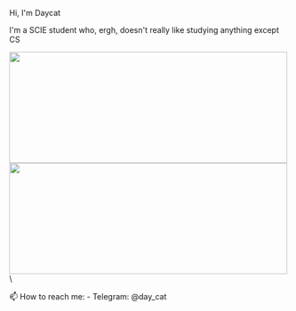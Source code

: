 Hi, I'm Daycat

I'm a SCIE student who, ergh, doesn't really like studying anything except CS


<img src="https://github-readme-stats.vercel.app/api?username=daycat&show_icons=true&theme=midnight-purple&hide_border=true&&count_private=true&include_all_commits=true" width="500" height="200" />
<img src="https://github-readme-stats.vercel.app/api/top-langs/?username=daycat&layout=compact" width="500" height="200" /> \

📫 How to reach me:
      - Telegram: @day_cat

<!---
daycat/daycat is a ✨ special ✨ repository because its `README.md` (this file) appears on your GitHub profile.
You can click the Preview link to take a look at your changes.
--->

